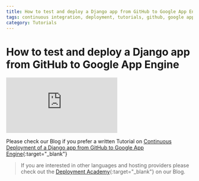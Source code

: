 ```yaml
---
title: How to test and deploy a Django app from GitHub to Google App Engine
tags: continuous integration, deployment, tutorials, github, google app engine, python
category: Tutorials
---
```


# How to test and deploy a Django app from GitHub to Google App Engine

<div class="flex-video">
<iframe src="http://player.vimeo.com/video/84305070" allowfullscreen="" frameborder="0"></iframe>
</div>

Please check our Blog if you prefer a written Tutorial on [Continuous Deployment of a Django app from GitHub to Google App Engine](http://blog.codeship.io/2014/01/23/continuous-deployment-google-app-engine-github-python-django.html){:target="_blank"}

> If you are interested in other languages and hosting providers please check out the [Deployment Academy](http://blog.codeship.io/category/deployment-academy){:target="_blank"} on our Blog.


